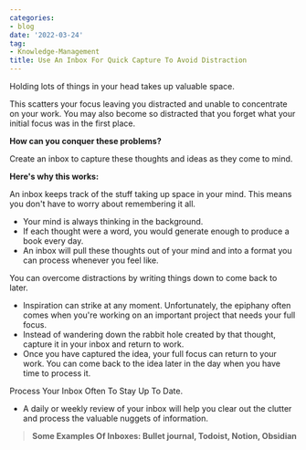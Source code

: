 ```yaml
---
categories:
- blog
date: '2022-03-24'
tag:
- Knowledge-Management
title: Use An Inbox For Quick Capture To Avoid Distraction
---
```


Holding lots of things in your head takes up valuable space.

This scatters your focus leaving you distracted and unable to concentrate on your work. You may also become so distracted that you forget what your initial focus was in the first place.

**How can you conquer these problems?**

Create an inbox to capture these thoughts and ideas as they come to mind.

**Here's why this works:**

An inbox keeps track of the stuff taking up space in your mind. This means you don't have to worry about remembering it all.

- Your mind is always thinking in the background.
- If each thought were a word, you would generate enough to produce a book every day.
- An inbox will pull these thoughts out of your mind and into a format you can process whenever you feel like.

You can overcome distractions by writing things down to come back to later.
- Inspiration can strike at any moment. Unfortunately, the epiphany often comes when you're working on an important project that needs your full focus.
- Instead of wandering down the rabbit hole created by that thought, capture it in your inbox and return to work.
- Once you have captured the idea, your full focus can return to your work. You can come back to the idea later in the day when you have time to process it.

Process Your Inbox Often To Stay Up To Date.
- A daily or weekly review of your inbox will help you clear out the clutter and process the valuable nuggets of information.

> **Some Examples Of Inboxes: Bullet journal, Todoist, Notion, Obsidian**
